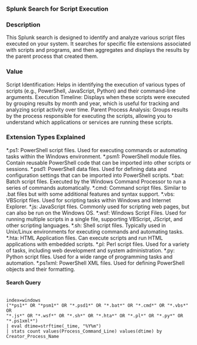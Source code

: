 ### Splunk Search for Script Execution

### Description
This Splunk search is designed to identify and analyze various script files executed on your system. It searches for specific file extensions associated with scripts and programs, and then aggregates and displays the results by the parent process that created them.

### Value
Script Identification: Helps in identifying the execution of various types of scripts (e.g., PowerShell, JavaScript, Python) and their command-line arguments.
Execution Timeline: Displays when these scripts were executed by grouping results by month and year, which is useful for tracking and analyzing script activity over time.
Parent Process Analysis: Groups results by the process responsible for executing the scripts, allowing you to understand which applications or services are running these scripts.


### Extension Types Explained
*.ps1: PowerShell script files. Used for executing commands or automating tasks within the Windows environment.
*.psm1: PowerShell module files. Contain reusable PowerShell code that can be imported into other scripts or sessions.
*.psd1: PowerShell data files. Used for defining data and configuration settings that can be imported into PowerShell scripts.
*.bat: Batch script files. Executed by the Windows Command Processor to run a series of commands automatically.
*.cmd: Command script files. Similar to .bat files but with some additional features and syntax support.
*.vbs: VBScript files. Used for scripting tasks within Windows and Internet Explorer.
*.js: JavaScript files. Commonly used for scripting web pages, but can also be run on the Windows OS.
*.wsf: Windows Script Files. Used for running multiple scripts in a single file, supporting VBScript, JScript, and other scripting languages.
*.sh: Shell script files. Typically used in Unix/Linux environments for executing commands and automating tasks.
*.hta: HTML Application files. Can execute scripts and run HTML applications with embedded scripts.
*.pl: Perl script files. Used for a variety of tasks, including web development and system administration.
*.py: Python script files. Used for a wide range of programming tasks and automation.
*.ps1xml: PowerShell XML files. Used for defining PowerShell objects and their formatting.

#### Search Query
```spl

index=windows
("*ps1*" OR "*psm1*" OR "*.psd1*" OR "*.bat*" OR "*.cmd*" OR "*.vbs*" OR
"*.js*" OR "*.wsf*" OR "*.sh*" OR "*.hta*" OR "*.pl*" OR "*.py*" OR
"*.ps1xml*")
| eval dtime=strftime(_time, "%Y%m")
| stats count values(Process_Command_Line) values(dtime) by Creator_Process_Name
